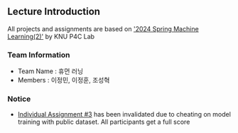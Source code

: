 ## Lecture Introduction
All projects and assignments are based on ['2024 Spring Machine Learning(2)'](https://knu-p4c-lab.github.io/lectures/bb2bca2d-537e-5332-82b1-cf8f07ca885b/) by KNU P4C Lab
### Team Information
- Team Name : 휴먼 러닝
- Members : 이정민, 이정훈, 조성혁
### Notice
- [Individual Assignment #3](https://www.kaggle.com/competitions/2024-knu-ml-ind-asmt3) has been invalidated due to cheating on model training with public dataset. All participants get a full score
